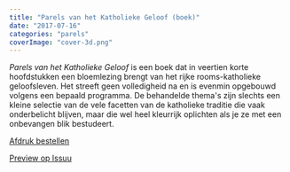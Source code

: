 ```yaml
---
title: "Parels van het Katholieke Geloof (boek)"
date: "2017-07-16"
categories: "parels"
coverImage: "cover-3d.png"
---
```


_Parels van het Katholieke Geloof_ is een boek dat in veertien korte hoofdstukken een bloemlezing brengt van het rijke rooms-katholieke geloofsleven. Het streeft geen volledigheid na en is evenmin opgebouwd volgens een bepaald programma. De behandelde thema's zijn slechts een kleine selectie van de vele facetten van de katholieke traditie die vaak onderbelicht blijven, maar die wel heel kleurrijk oplichten als je ze met een onbevangen blik bestudeert.

<!--more-->

[Afdruk bestellen](https://www.peecho.com/print/en/307401)

[Preview op Issuu](https://issuu.com/vicmortelmans/docs/plus)
